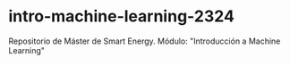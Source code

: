 # intro-machine-learning-2324
Repositorio de Máster de Smart Energy. Módulo: "Introducción a Machine Learning"
